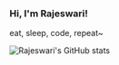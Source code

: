 ### Hi, I'm Rajeswari!

eat, sleep, code, repeat~

![Rajeswari's GitHub stats](https://github-readme-stats.vercel.app/api?username=impressivepotato387&show_icons=true&theme=radical)

